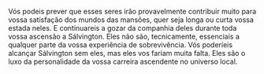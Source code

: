 ﻿Vós podeis prever que esses seres irão provavelmente contribuir muito para vossa satisfação dos mundos das mansões, quer seja  longa ou curta vossa estada neles. E continuareis a gozar da companhia deles durante toda vossa ascensão a Sálvington. Eles não são, tecnicamente, essenciais a qualquer parte da vossa experiência de sobrevivência. Vós poderíeis alcançar Sálvington sem eles, mas eles vos fariam muita falta. Eles são o luxo da personalidade da vossa carreira ascendente no universo local.